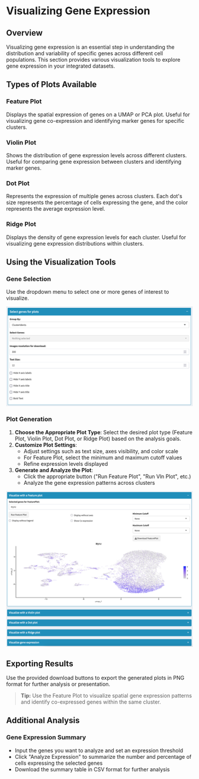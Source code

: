 # Visualizing Gene Expression

## Overview
Visualizing gene expression is an essential step in understanding the distribution and variability of specific genes across different cell populations. This section provides various visualization tools to explore gene expression in your integrated datasets.

## Types of Plots Available

### Feature Plot
Displays the spatial expression of genes on a UMAP or PCA plot. Useful for visualizing gene co-expression and identifying marker genes for specific clusters.

### Violin Plot
Shows the distribution of gene expression levels across different clusters. Useful for comparing gene expression between clusters and identifying marker genes.

### Dot Plot
Represents the expression of multiple genes across clusters. Each dot's size represents the percentage of cells expressing the gene, and the color represents the average expression level.

### Ridge Plot
Displays the density of gene expression levels for each cluster. Useful for visualizing gene expression distributions within clusters.

## Using the Visualization Tools

### Gene Selection
Use the dropdown menu to select one or more genes of interest to visualize.

![](../_static/images/multiple_datasets_analysis/genes_selection_merge.png)

### Plot Generation
1. **Choose the Appropriate Plot Type**:
   Select the desired plot type (Feature Plot, Violin Plot, Dot Plot, or Ridge Plot) based on the analysis goals.
2. **Customize Plot Settings**:
   - Adjust settings such as text size, axes visibility, and color scale
   - For Feature Plot, select the minimum and maximum cutoff values
   - Refine expression levels displayed
3. **Generate and Analyze the Plot**:
   - Click the appropriate button ("Run Feature Plot", "Run Vln Plot", etc.)
   - Analyze the gene expression patterns across clusters

![](../_static/images/multiple_datasets_analysis/genes_expressions_merge.png)

## Exporting Results
Use the provided download buttons to export the generated plots in PNG format for further analysis or presentation.

> **Tip:**
> Use the Feature Plot to visualize spatial gene expression patterns and identify co-expressed genes within the same cluster.

## Additional Analysis

### Gene Expression Summary
- Input the genes you want to analyze and set an expression threshold
- Click "Analyze Expression" to summarize the number and percentage of cells expressing the selected genes
- Download the summary table in CSV format for further analysis